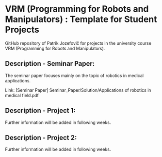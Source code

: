 # VRM (Programming for Robots and Manipulators) : Template for Student Projects
GitHub repository of Patrik Jozefovič for projects in the university course VRM (Programming for Robots and Manipulators).

## Description - Seminar Paper:

The seminar paper focuses mainly on the topic of robotics in medical applications.

Link: [Seminar Paper] Seminar_Paper/Solution/Applications of robotics in medical field.pdf

## Description - Project 1:
Further information will be added in following weeks.

## Description - Project 2:

Further information will be added in following weeks.
